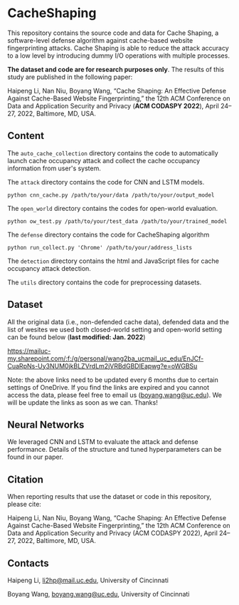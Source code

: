 # CacheShaping

This repository contains the source code and data for Cache Shaping, a software-level defense algorithm against cache-based website fingerprinting attacks. Cache Shaping is able to reduce the attack accuracy to a low level by introducing dummy I/O operations with multiple processes.

**The dataset and code are for research purposes only**. The results of this study are published in the following paper: 

Haipeng Li, Nan Niu, Boyang Wang, “Cache Shaping: An Effective Defense Against Cache-Based Website Fingerprinting,” the 12th ACM Conference on Data and Application Security and Privacy (**ACM CODASPY 2022**), April 24–27, 2022, Baltimore, MD, USA. 


## Content

The `auto_cache_collection` directory contains the code to automatically launch cache occupancy attack and collect the cache occupancy information from user's system. 

The `attack` directory contains the code for CNN and LSTM models.

`python cnn_cache.py /path/to/your/data /path/to/your/output_model`

The `open_world` directory contains the codes for open-world evaluation.

`python ow_test.py /path/to/your/test_data /path/to/your/trained_model`

The `defense` directory contains the code for CacheShaping algorithm

`python run_collect.py 'Chrome' /path/to/your/address_lists`

The `detection` directory contains the html and JavaScript files for cache occupancy attack detection.

The `utils` directory contains the code for preprocessing datasets.

## Dataset

All the original data (i.e., non-defended cache data), defended data and the list of wesites we used both closed-world setting and open-world setting can be found below (**last modified: Jan. 2022**)

https://mailuc-my.sharepoint.com/:f:/g/personal/wang2ba_ucmail_uc_edu/EnJCf-CuaRpNs-Uy3NUM0jkBLZVrdLm2jVRBdGBDlEapwg?e=oWGBSu 

Note: the above links need to be updated every 6 months due to certain settings of OneDrive. If you find the links are expired and you cannot access the data, please feel free to email us (boyang.wang@uc.edu). We will be update the links as soon as we can. Thanks!


## Neural Networks

We leveraged CNN and LSTM to evaluate the attack and defense performance. Details of the structure and tuned hyperparameters can be found in our paper. 

## Citation

When reporting results that use the dataset or code in this repository, please cite:

Haipeng Li, Nan Niu, Boyang Wang, “Cache Shaping: An Effective Defense Against Cache-Based Website Fingerprinting,” the 12th ACM Conference on Data and Application Security and Privacy (ACM CODASPY 2022), April 24–27, 2022, Baltimore, MD, USA. 


## Contacts

Haipeng Li, li2hp@mail.uc.edu, University of Cincinnati

Boyang Wang, boyang.wang@uc.edu, University of Cincinnati
